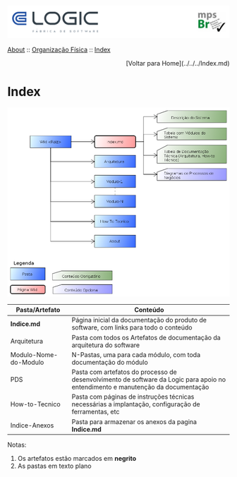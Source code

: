 
  
  ![Cabecalho](../../../Index-Anexos/Cabecalho.png)


[About](../../About.md) :: [Organização Física](../Organizacao-Fisica.md) :: [Index](Index.md)

<div align="right"> [Voltar para Home](../../../Index.md) </div>

# Index
![](../Organizacao-Fisica-Anexos/Index.png)

| Pasta/Artefato        | Conteúdo                                                                                                                        |
|-----------------------|---------------------------------------------------------------------------------------------------------------------------------|
| **Indice.md**         | Página inicial da documentação do produto de software, com links para todo o conteúdo                                           |
| Arquitetura           | Pasta com todos os Artefatos de documentação da arquitetura do software                                                         |
| Modulo-Nome-do-Modulo | N-Pastas, uma para cada módulo, com toda documentação do módulo                                                                 |
| PDS                   | Pasta com artefatos do processo de desenvolvimento de software da Logic para apoio no entendimento e manutenção da documentação |
| How-to-Tecnico        | Pasta com páginas de instruções técnicas necessárias a implantação, configuração de ferramentas, etc                            |
| Indice-Anexos     | Pasta para armazenar os anexos da pagina **Indice.md**                                                                          |

Notas:
1.  Os artefatos estão marcados em **negrito**
2.  As pastas em texto plano
